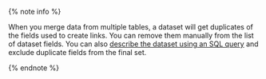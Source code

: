{% note info %}

When you merge data from multiple tables, a dataset will get duplicates of the fields used to create links. You can remove them manually from the list of dataset fields. You can also [describe the dataset using an SQL query](../../datalens/dataset/create-dataset.md#add-data) and exclude duplicate fields from the final set.

{% endnote %}